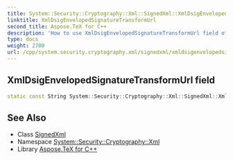 ```yaml
---
title: System::Security::Cryptography::Xml::SignedXml::XmlDsigEnvelopedSignatureTransformUrl field
linktitle: XmlDsigEnvelopedSignatureTransformUrl
second_title: Aspose.TeX for C++
description: 'How to use XmlDsigEnvelopedSignatureTransformUrl field of System::Security::Cryptography::Xml::SignedXml class in C++.'
type: docs
weight: 2700
url: /cpp/system.security.cryptography.xml/signedxml/xmldsigenvelopedsignaturetransformurl/
---
```

## XmlDsigEnvelopedSignatureTransformUrl field




```cpp
static const String System::Security::Cryptography::Xml::SignedXml::XmlDsigEnvelopedSignatureTransformUrl
```

## See Also

* Class [SignedXml](../)
* Namespace [System::Security::Cryptography::Xml](../../)
* Library [Aspose.TeX for C++](../../../)
